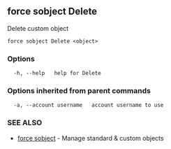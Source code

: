## force sobject Delete

Delete custom object

```
force sobject Delete <object>
```

### Options

```
  -h, --help   help for Delete
```

### Options inherited from parent commands

```
  -a, --account username   account username to use
```

### SEE ALSO

* [force sobject](force_sobject.md)	 - Manage standard & custom objects

